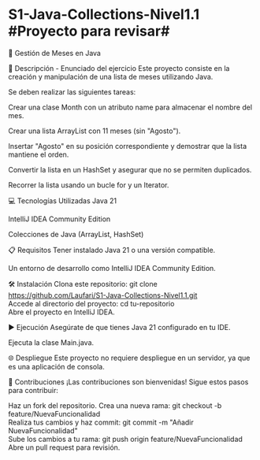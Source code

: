 ﻿# S1-Java-Collections-Nivel1.1 #Proyecto para revisar#
 
 📅 Gestión de Meses en Java

📄 Descripción - Enunciado del ejercicio
Este proyecto consiste en la creación y manipulación de una lista de meses utilizando Java.

Se deben realizar las siguientes tareas:

Crear una clase Month con un atributo name para almacenar el nombre del mes.

Crear una lista ArrayList<Month> con 11 meses (sin "Agosto").

Insertar "Agosto" en su posición correspondiente y demostrar que la lista mantiene el orden.

Convertir la lista en un HashSet<Month> y asegurar que no se permiten duplicados.

Recorrer la lista usando un bucle for y un Iterator.

💻 Tecnologías Utilizadas
Java 21

IntelliJ IDEA Community Edition

Colecciones de Java (ArrayList, HashSet)

📋 Requisitos
Tener instalado Java 21 o una versión compatible.

Un entorno de desarrollo como IntelliJ IDEA Community Edition.

🛠️ Instalación
Clona este repositorio:
git clone https://github.com/Laufari/S1-Java-Collections-Nivel1.1.git  
Accede al directorio del proyecto:
cd tu-repositorio  
Abre el proyecto en IntelliJ IDEA.

▶️ Ejecución
Asegúrate de que tienes Java 21 configurado en tu IDE.

Ejecuta la clase Main.java.

🌐 Despliegue
Este proyecto no requiere despliegue en un servidor, ya que es una aplicación de consola.

🤝 Contribuciones
¡Las contribuciones son bienvenidas! Sigue estos pasos para contribuir:

Haz un fork del repositorio.
Crea una nueva rama:
git checkout -b feature/NuevaFuncionalidad  
Realiza tus cambios y haz commit:
git commit -m "Añadir NuevaFuncionalidad"  
Sube los cambios a tu rama:
git push origin feature/NuevaFuncionalidad  
Abre un pull request para revisión.
